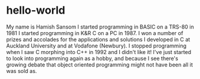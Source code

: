 # hello-world
My name is Hamish Sansom
I started programming in BASIC on a TRS-80 in 1981
I started programming in K&R C on a PC in 1987.  I won a number of prizes and accolades for the applications and solutions I developed in C at Auckland University and at Vodafone (Newbury).
I stopped programming when I saw C morphing into C++ in 1992 and I didn't like it!
I've just started to look into programming again as a hobby, and because I see there's growing debate that object oriented programming might not have been all it was sold as.
